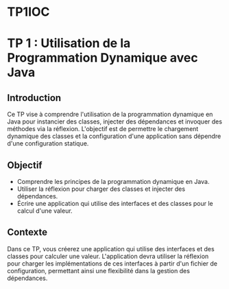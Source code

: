 # TP1IOC
# TP 1 : Utilisation de la Programmation Dynamique avec Java
## Introduction
Ce TP vise à comprendre l'utilisation de la programmation dynamique en Java pour instancier des classes, injecter des dépendances et invoquer des méthodes via la réflexion. L'objectif est de permettre le chargement dynamique des classes et la configuration d'une application sans dépendre d'une configuration statique.
## Objectif
- Comprendre les principes de la programmation dynamique en Java.
- Utiliser la réflexion pour charger des classes et injecter des dépendances.
- Écrire une application qui utilise des interfaces et des classes pour le calcul d'une valeur.
## Contexte
Dans ce TP, vous créerez une application qui utilise des interfaces et des classes pour calculer une valeur. L'application devra utiliser la réflexion pour charger les implémentations de ces interfaces à partir d'un fichier de configuration, permettant ainsi une flexibilité dans la gestion des dépendances.

